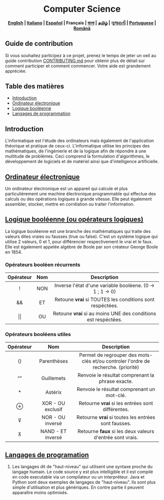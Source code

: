 <h1 align="center">Computer Science</h1>
<h4 align="center">
    <p>
        <a href="https://github.com/shhossain/computer_science/blob/main/README.md">English</a> |
        <a href="https://github.com/shhossain/computer_science/blob/main/README_it.md">Italiano</a> |
        <a href="https://github.com/shhossain/computer_science/blob/main/README_es.md">Español</a> |
        <b>Français</b> |
        <a href="https://github.com/shhossain/computer_science/blob/main/README_bn.md">বাংলা</a> |
        <a href="https://github.com/shhossain/computer_science/blob/main/README_ta.md">தமிழ்</a> |
        <a href="https://github.com/shhossain/computer_science/blob/main/README_guj.md">ગુજરાતી</a> |
        <a href="https://github.com/shhossain/computer_science/blob/main/README_pt.md">Portuguese</a> |
        <a href="https://github.com/shhossain/computer_science/blob/main/README_ro.md">Română</a>
    </p>
</h4>

## Guide de contribution

Si vous souhaitez participez à ce projet, prenez le temps de jeter un oeil au guide contribution [CONTRIBUTING.md](https://github.com/shhossain/computer_science/blob/main/CONTRIBUTING.md) pour obtenir plus de détail sur comment participer et comment commencer. Votre aide est grandement appréciée.

## Table des matières

- [Introduction](#introduction)
- [Ordinateur électronique](#oridnateur-electronique)
- [Logique booléenne](#logique-booleene)
- [Langages de programmation](#langages-de-programation)

## Introduction

L'informatique est l'étude des ordinateurs mais également de l'application théorique et pratique de ceux-ci. L'informatique utilise les principes des mathématiques, de l'ingénierie et de la logique afin de répondre à une multitude de problèmes. Ceci comprend la formulation d'algorithmes, le développement de logiciels et de matériel ainsi que d'intelligence artificielle.

## [Ordinateur électronique](/Electronic%20Computer/readme_fr.md)
Un ordinateur électronique est un appareil qui calcule et plus particulièrement une machine électronique programmable qui effectue des calculs ou des opérations logiques à grande vitesse. Elle peut également assembler, stocker, mettre en corrélation ou traiter l'information.

## [Logique booléenne (ou opérateurs logiques)](Boolean%20Logic/readme.md)
La logique booléenne est une branche des mathématiques qui traite des valeurs dites vraies ou fausses (true ou false). C'est un système logique qui utilise 2 valeurs, 0 et 1, pour différencier respectivement le vrai et le faux. Elle est également appelée algèbre de Boole par son créateur George Boole en 1854.


### Opérateurs booléen récurrents
| Opérateur | Nom |               Description               |
| :------: | :--: | :-------------------------------------: |
|    !     | NON  | Inverse l'état d'une variable booléene. (0 -> 1 ; 1 -> 0) |
|    &&    |  ET  | Retoune **vrai** si TOUTES les conditions sont respéctées. |
|   \|\|   |  OU  | Retoune **vrai** si au moins UNE des conditions est respéctées. |

### Opérateurs booléens utiles
| Opérateur | Nom |               Description               |
| :------: | :--: | :-------------------------------------: |
|    ()    | Parenthèses |   Permet de regrouper des mots-clés et/ou controler l'ordre de recherche. (priorité) |
|    “”    | Guillemets | Renvoie le résultat comprenant la phrase exacte. |
|   *      |  Astérix | Renvoie le résultat comprenant un mot-clé. |
|   ⊕     |  XOR  - OU exclusif | Retourne **vrai** si les entrées sont différentes. |
|   ⊽      |  NOR - OU inversé | Retourne **vrai** si toutes les entrées sont fausses. |
|   ⊼      |  NAND - ET inversé | Retourne **faux** si les deux valeurs d'entrée sont vrais. |

## [Langages de programation](/Programming_Languages/readme_fr.md)

<!-- TODO: Translate A programming language is any set of rules that convert strings, or graphical program elements in the case of visual programming languages, to various kinds of machine code output. Programming languages are one kind of computer language used in computer programming to implement algorithms.

Programming languages are often divided into two broad categories: -->

1. Les langages dit de "haut-niveau" qui utilisent une syntaxe proche du langage humain. Le code source y est plus intelligible et il est compilé en code executable via un compilateur ou un interpréteur. Java et Python sont deux exemples de langages de "haut-niveau". Ils sont plus simple d'utilisation et plus génériques. En contre partie il peuvent apparaître moins optimisés.

<!--TODO: translate 2. Low-level programming languages work more closely with the hardware and have more control over it. They directly interact with the hardware. Two common examples of low-level languages are machine language and assembly language. These are usually faster than High-level, but it comes at the cost of very great difficulty and lack of readability. -->
